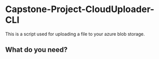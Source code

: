 # Capstone-Project-CloudUploader-CLI
This is a script used for uploading a file to your azure blob storage. 

## What do you need?
